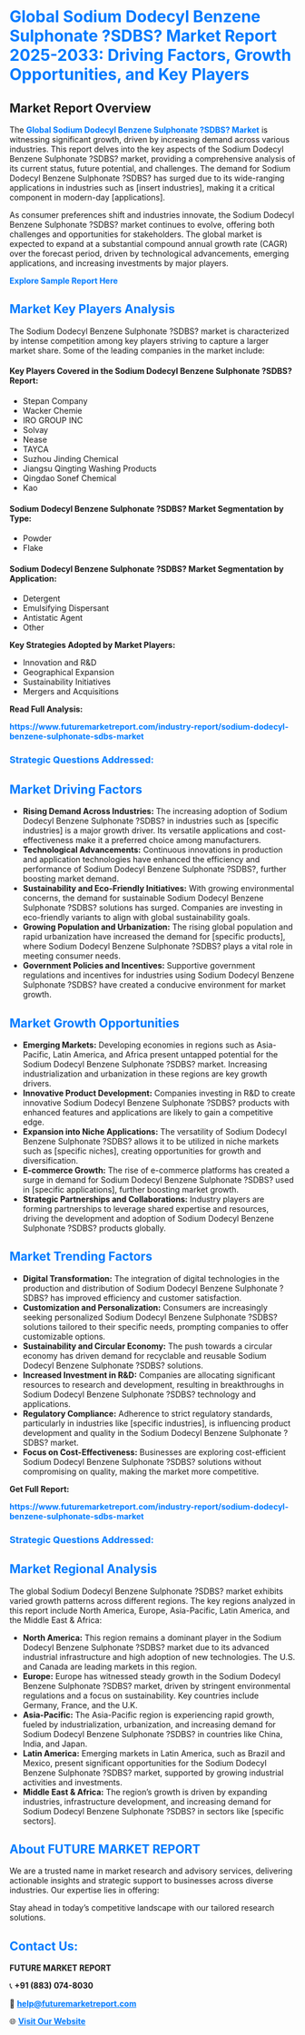 <h1 style="color: #007BFF;">Global Sodium Dodecyl Benzene Sulphonate ?SDBS? Market Report 2025-2033: Driving Factors, Growth Opportunities, and Key Players</h1>

<section id="overview">
<h2>Market Report Overview</h2>
<p>The <a href="https://www.futuremarketreport.com/industry-report/sodium-dodecyl-benzene-sulphonate-sdbs-market" style="color: #007BFF; text-decoration: none;"><strong>Global Sodium Dodecyl Benzene Sulphonate ?SDBS? Market</strong></a> is witnessing significant growth, driven by increasing demand across various industries. This report delves into the key aspects of the Sodium Dodecyl Benzene Sulphonate ?SDBS? market, providing a comprehensive analysis of its current status, future potential, and challenges. The demand for Sodium Dodecyl Benzene Sulphonate ?SDBS? has surged due to its wide-ranging applications in industries such as [insert industries], making it a critical component in modern-day [applications].</p>
<p>As consumer preferences shift and industries innovate, the Sodium Dodecyl Benzene Sulphonate ?SDBS? market continues to evolve, offering both challenges and opportunities for stakeholders. The global market is expected to expand at a substantial compound annual growth rate (CAGR) over the forecast period, driven by technological advancements, emerging applications, and increasing investments by major players.</p>
</section>

<section id="overview">
<p><a href="https://www.futuremarketreport.com/request-sample/reportId=60202" style="color: #007BFF; text-decoration: none;"><strong>Explore Sample Report Here</strong></a></p>
</section>

<section id="key-players">
<h2 style="color: #007BFF;">Market Key Players Analysis</h2>
<p>The Sodium Dodecyl Benzene Sulphonate ?SDBS? market is characterized by intense competition among key players striving to capture a larger market share. Some of the leading companies in the market include:</p>
<h4>Key Players Covered in the Sodium Dodecyl Benzene Sulphonate ?SDBS? Report:</h4>
<ul><li>Stepan Company</li><li>Wacker Chemie</li><li>IRO GROUP INC</li><li>Solvay</li><li>Nease</li><li>TAYCA</li><li>Suzhou Jinding Chemical</li><li>Jiangsu Qingting Washing Products</li><li>Qingdao Sonef Chemical</li><li>Kao</li></ul>
<h4>Sodium Dodecyl Benzene Sulphonate ?SDBS? Market Segmentation by Type:</h4>
<ul><li>Powder</li><li>Flake</li></ul>

<h4>Sodium Dodecyl Benzene Sulphonate ?SDBS? Market Segmentation by Application:</h4>
<ul><li>Detergent</li><li>Emulsifying Dispersant</li><li>Antistatic Agent</li><li>Other</li></ul>
<p><strong>Key Strategies Adopted by Market Players:</strong></p>
<ul>
<li>Innovation and R&D</li>
<li>Geographical Expansion</li>
<li>Sustainability Initiatives</li>
<li>Mergers and Acquisitions</li>
</ul>
</section>

<section>
<p><strong>Read Full Analysis: </strong></p><a href="https://www.futuremarketreport.com/industry-report/sodium-dodecyl-benzene-sulphonate-sdbs-market" style="color: #007BFF; text-decoration: none;"><strong>https://www.futuremarketreport.com/industry-report/sodium-dodecyl-benzene-sulphonate-sdbs-market</strong></a>
<h3 style="color: #007BFF;">Strategic Questions Addressed:</h3>
</section>

<section id="driving-factors">
<h2 style="color: #007BFF;">Market Driving Factors</h2>
<ul>
<li><strong>Rising Demand Across Industries:</strong> The increasing adoption of Sodium Dodecyl Benzene Sulphonate ?SDBS? in industries such as [specific industries] is a major growth driver. Its versatile applications and cost-effectiveness make it a preferred choice among manufacturers.</li>
<li><strong>Technological Advancements:</strong> Continuous innovations in production and application technologies have enhanced the efficiency and performance of Sodium Dodecyl Benzene Sulphonate ?SDBS?, further boosting market demand.</li>
<li><strong>Sustainability and Eco-Friendly Initiatives:</strong> With growing environmental concerns, the demand for sustainable Sodium Dodecyl Benzene Sulphonate ?SDBS? solutions has surged. Companies are investing in eco-friendly variants to align with global sustainability goals.</li>
<li><strong>Growing Population and Urbanization:</strong> The rising global population and rapid urbanization have increased the demand for [specific products], where Sodium Dodecyl Benzene Sulphonate ?SDBS? plays a vital role in meeting consumer needs.</li>
<li><strong>Government Policies and Incentives:</strong> Supportive government regulations and incentives for industries using Sodium Dodecyl Benzene Sulphonate ?SDBS? have created a conducive environment for market growth.</li>
</ul>
</section>

<section id="growth-opportunities">
<h2 style="color: #007BFF;">Market Growth Opportunities</h2>
<ul>
<li><strong>Emerging Markets:</strong> Developing economies in regions such as Asia-Pacific, Latin America, and Africa present untapped potential for the Sodium Dodecyl Benzene Sulphonate ?SDBS? market. Increasing industrialization and urbanization in these regions are key growth drivers.</li>
<li><strong>Innovative Product Development:</strong> Companies investing in R&D to create innovative Sodium Dodecyl Benzene Sulphonate ?SDBS? products with enhanced features and applications are likely to gain a competitive edge.</li>
<li><strong>Expansion into Niche Applications:</strong> The versatility of Sodium Dodecyl Benzene Sulphonate ?SDBS? allows it to be utilized in niche markets such as [specific niches], creating opportunities for growth and diversification.</li>
<li><strong>E-commerce Growth:</strong> The rise of e-commerce platforms has created a surge in demand for Sodium Dodecyl Benzene Sulphonate ?SDBS? used in [specific applications], further boosting market growth.</li>
<li><strong>Strategic Partnerships and Collaborations:</strong> Industry players are forming partnerships to leverage shared expertise and resources, driving the development and adoption of Sodium Dodecyl Benzene Sulphonate ?SDBS? products globally.</li>
</ul>
</section>

<section id="trending-factors">
<h2 style="color: #007BFF;">Market Trending Factors</h2>
<ul>
<li><strong>Digital Transformation:</strong> The integration of digital technologies in the production and distribution of Sodium Dodecyl Benzene Sulphonate ?SDBS? has improved efficiency and customer satisfaction.</li>
<li><strong>Customization and Personalization:</strong> Consumers are increasingly seeking personalized Sodium Dodecyl Benzene Sulphonate ?SDBS? solutions tailored to their specific needs, prompting companies to offer customizable options.</li>
<li><strong>Sustainability and Circular Economy:</strong> The push towards a circular economy has driven demand for recyclable and reusable Sodium Dodecyl Benzene Sulphonate ?SDBS? solutions.</li>
<li><strong>Increased Investment in R&D:</strong> Companies are allocating significant resources to research and development, resulting in breakthroughs in Sodium Dodecyl Benzene Sulphonate ?SDBS? technology and applications.</li>
<li><strong>Regulatory Compliance:</strong> Adherence to strict regulatory standards, particularly in industries like [specific industries], is influencing product development and quality in the Sodium Dodecyl Benzene Sulphonate ?SDBS? market.</li>
<li><strong>Focus on Cost-Effectiveness:</strong> Businesses are exploring cost-efficient Sodium Dodecyl Benzene Sulphonate ?SDBS? solutions without compromising on quality, making the market more competitive.</li>
</ul>
</section>

<section>
<p><strong>Get Full Report: </strong></p><a href="https://www.futuremarketreport.com/industry-report/sodium-dodecyl-benzene-sulphonate-sdbs-market" style="color: #007BFF; text-decoration: none;"><strong>https://www.futuremarketreport.com/industry-report/sodium-dodecyl-benzene-sulphonate-sdbs-market</strong></a>
<h3 style="color: #007BFF;">Strategic Questions Addressed:</h3>
</section>


<section id="regional-analysis">
<h2 style="color: #007BFF;">Market Regional Analysis</h2>
<p>The global Sodium Dodecyl Benzene Sulphonate ?SDBS? market exhibits varied growth patterns across different regions. The key regions analyzed in this report include North America, Europe, Asia-Pacific, Latin America, and the Middle East & Africa:</p>
<ul>
<li><strong>North America:</strong> This region remains a dominant player in the Sodium Dodecyl Benzene Sulphonate ?SDBS? market due to its advanced industrial infrastructure and high adoption of new technologies. The U.S. and Canada are leading markets in this region.</li>
<li><strong>Europe:</strong> Europe has witnessed steady growth in the Sodium Dodecyl Benzene Sulphonate ?SDBS? market, driven by stringent environmental regulations and a focus on sustainability. Key countries include Germany, France, and the U.K.</li>
<li><strong>Asia-Pacific:</strong> The Asia-Pacific region is experiencing rapid growth, fueled by industrialization, urbanization, and increasing demand for Sodium Dodecyl Benzene Sulphonate ?SDBS? in countries like China, India, and Japan.</li>
<li><strong>Latin America:</strong> Emerging markets in Latin America, such as Brazil and Mexico, present significant opportunities for the Sodium Dodecyl Benzene Sulphonate ?SDBS? market, supported by growing industrial activities and investments.</li>
<li><strong>Middle East & Africa:</strong> The region’s growth is driven by expanding industries, infrastructure development, and increasing demand for Sodium Dodecyl Benzene Sulphonate ?SDBS? in sectors like [specific sectors].</li>
</ul>
</section>

<footer>
<h2 style="color: #007BFF;">About FUTURE MARKET REPORT</h2>
<p>We are a trusted name in market research and advisory services, delivering actionable insights and strategic support to businesses across diverse industries. Our expertise lies in offering:</p>

<p>Stay ahead in today’s competitive landscape with our tailored research solutions.</p>

<h2 style="color: #007BFF;">Contact Us:</h2>
<p><strong>FUTURE MARKET REPORT</strong></p>
<p>📞 <strong>+91 (883) 074-8030</strong></p>
<p>📧 <strong><a href="mailto:help@futuremarketreport.com" style="color: #007BFF;">help@futuremarketreport.com</a></strong></p>
<p>🌐 <strong><a href="https://www.futuremarketreport.com/" style="color: #007BFF;">Visit Our Website</a></strong></p>
</footer>